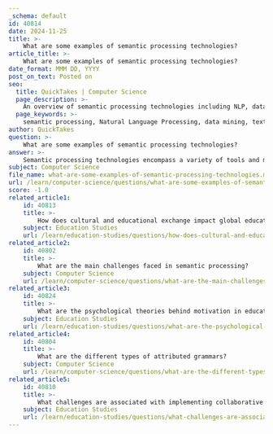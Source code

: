 ```yaml
---
_schema: default
id: 40814
date: 2024-11-25
title: >-
    What are some examples of semantic processing technologies?
article_title: >-
    What are some examples of semantic processing technologies?
date_format: MMM DD, YYYY
post_on_text: Posted on
seo:
  title: QuickTakes | Computer Science
  page_description: >-
    An overview of semantic processing technologies including NLP, data mining, text mining, and more, highlighting their role in understanding and manipulating data based on its meaning.
  page_keywords: >-
    semantic processing, Natural Language Processing, data mining, text mining, entity extraction, semantic search, ontology development, semantic integration, analytics, knowledge discovery, intelligent tutoring systems
author: QuickTakes
question: >-
    What are some examples of semantic processing technologies?
answer: >-
    Semantic processing technologies encompass a variety of tools and methodologies designed to understand, interpret, and manipulate data based on its meaning. Here are some notable examples of semantic processing technologies currently in use:\n\n1. **Natural Language Processing (NLP)**: NLP technologies are pivotal in processing unstructured text content. They extract meaningful information such as names, dates, organizations, and events from text, enabling machines to understand human language better.\n\n2. **Data Mining**: This involves employing pattern-matching algorithms to discover patterns and relationships within large datasets. Data mining can be used to derive insights from data, which is essential for decision-making processes.\n\n3. **Text Mining**: This technique combines linguistic and statistical methods to extract information and insights from textual data. It is often used in conjunction with NLP to enhance the understanding of text.\n\n4. **Entity Extraction**: This process identifies and classifies key elements from text, such as people, organizations, and locations, which can be crucial for building knowledge graphs and enhancing search capabilities.\n\n5. **Semantic Search**: Unlike traditional search engines that rely on keyword matching, semantic search understands the context and intent behind queries, providing more relevant results based on the meaning of the content.\n\n6. **Ontology Development**: Ontologies define the relationships between concepts and categories within a specific domain. They enable better data interoperability and reasoning over data, facilitating more intelligent data integration and retrieval.\n\n7. **Semantic Integration**: This technology allows for the merging of data from different sources while maintaining the meaning and context of the data, which is particularly useful in heterogeneous data environments.\n\n8. **Analytics and Knowledge Discovery**: Semantic technologies enhance analytics by providing deeper insights through the understanding of data relationships and context, leading to more informed decision-making.\n\n9. **Dialogue Processing in Intelligent Tutoring Systems**: Systems like AutoTutor and DeepTutor utilize semantic processing to facilitate natural dialogue between the system and learners, enhancing the educational experience.\n\nThese technologies leverage advancements in machine learning and artificial intelligence to improve the way we interact with and understand data, making them essential in various fields, including education, business intelligence, and information retrieval.
subject: Computer Science
file_name: what-are-some-examples-of-semantic-processing-technologies.md
url: /learn/computer-science/questions/what-are-some-examples-of-semantic-processing-technologies
score: -1.0
related_article1:
    id: 40813
    title: >-
        How does cultural and educational exchange impact global education systems?
    subject: Education Studies
    url: /learn/education-studies/questions/how-does-cultural-and-educational-exchange-impact-global-education-systems
related_article2:
    id: 40802
    title: >-
        What are the main challenges faced in semantic processing?
    subject: Computer Science
    url: /learn/computer-science/questions/what-are-the-main-challenges-faced-in-semantic-processing
related_article3:
    id: 40824
    title: >-
        What are the psychological theories behind motivation in education?
    subject: Education Studies
    url: /learn/education-studies/questions/what-are-the-psychological-theories-behind-motivation-in-education
related_article4:
    id: 40804
    title: >-
        What are the different types of attributed grammars?
    subject: Computer Science
    url: /learn/computer-science/questions/what-are-the-different-types-of-attributed-grammars
related_article5:
    id: 40810
    title: >-
        What challenges are associated with implementing collaborative education?
    subject: Education Studies
    url: /learn/education-studies/questions/what-challenges-are-associated-with-implementing-collaborative-education
---
```


&nbsp;